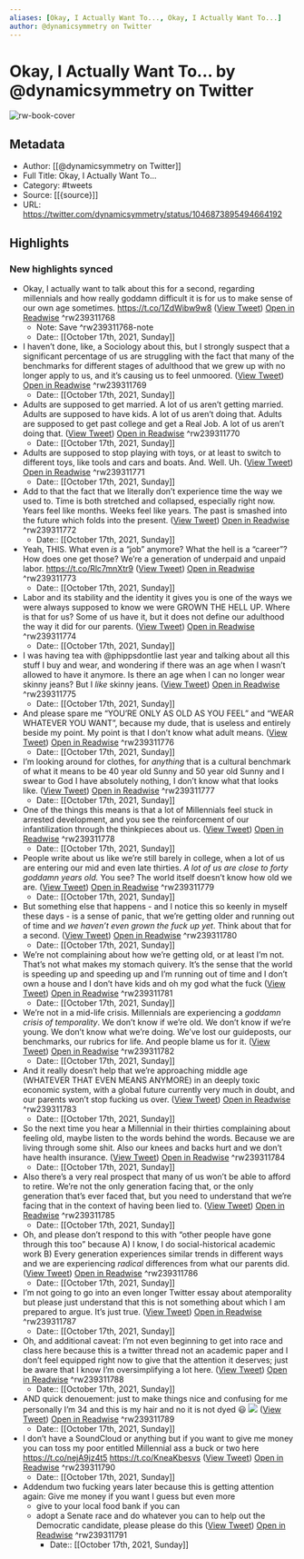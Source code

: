 ```yaml
---
aliases: [Okay, I Actually Want To..., Okay, I Actually Want To...]
author: @dynamicsymmetry on Twitter
---
```

# Okay, I Actually Want To... by @dynamicsymmetry on Twitter

![rw-book-cover](https://pbs.twimg.com/profile_images/1502347015287619587/FPrrWEuO.jpg)

## Metadata
- Author: [[@dynamicsymmetry on Twitter]]
- Full Title: Okay, I Actually Want To...
- Category: #tweets
- Source: [[{source}]]
- URL: https://twitter.com/dynamicsymmetry/status/1046873895494664192

## Highlights
### New highlights synced
- Okay, I actually want to talk about this for a second, regarding millennials and how really goddamn difficult it is for us to make sense of our own age sometimes. https://t.co/1ZdWibw9w8 ([View Tweet](https://twitter.com/dynamicsymmetry/status/1046873895494664192)) [Open in Readwise](https://readwise.io/open/239311768) ^rw239311768
    - Note: Save ^rw239311768-note
    - Date:: [[October 17th, 2021, Sunday]]
- I haven’t done, like, a Sociology about this, but I strongly suspect that a significant percentage of us are struggling with the fact that many of the benchmarks for different stages of adulthood that we grew up with no longer apply to us, and it’s causing us to feel unmoored. ([View Tweet](https://twitter.com/dynamicsymmetry/status/1046874513273753600)) [Open in Readwise](https://readwise.io/open/239311769) ^rw239311769
    - Date:: [[October 17th, 2021, Sunday]]
- Adults are supposed to get married. A lot of us aren’t getting married. Adults are supposed to have kids. A lot of us aren’t doing that. Adults are supposed to get past college and get a Real Job. A lot of us aren’t doing that. ([View Tweet](https://twitter.com/dynamicsymmetry/status/1046874949942685696)) [Open in Readwise](https://readwise.io/open/239311770) ^rw239311770
    - Date:: [[October 17th, 2021, Sunday]]
- Adults are supposed to stop playing with toys, or at least to switch to different toys, like tools and cars and boats. And. Well. Uh. ([View Tweet](https://twitter.com/dynamicsymmetry/status/1046875169548066817)) [Open in Readwise](https://readwise.io/open/239311771) ^rw239311771
    - Date:: [[October 17th, 2021, Sunday]]
- Add to that the fact that we literally don’t experience time the way we used to. Time is both stretched and collapsed, especially right now. Years feel like months. Weeks feel like years. The past is smashed into the future which folds into the present. ([View Tweet](https://twitter.com/dynamicsymmetry/status/1046875506270973952)) [Open in Readwise](https://readwise.io/open/239311772) ^rw239311772
    - Date:: [[October 17th, 2021, Sunday]]
- Yeah, THIS. What even *is* a “job” anymore? What the hell is a “career”? How does one get those?
  We’re a generation of underpaid and unpaid labor. https://t.co/Rlc7mnXtr9 ([View Tweet](https://twitter.com/dynamicsymmetry/status/1046875966449041413)) [Open in Readwise](https://readwise.io/open/239311773) ^rw239311773
    - Date:: [[October 17th, 2021, Sunday]]
- Labor and its stability and the identity it gives you is one of the ways we were always supposed to know we were GROWN THE HELL UP. Where is that for us? Some of us have it, but it does not define our adulthood the way it did for our parents. ([View Tweet](https://twitter.com/dynamicsymmetry/status/1046876191267917828)) [Open in Readwise](https://readwise.io/open/239311774) ^rw239311774
    - Date:: [[October 17th, 2021, Sunday]]
- I was having tea with @phippsdontlie last year and talking about all this stuff I buy and wear, and wondering if there was an age when I wasn’t allowed to have it anymore. Is there an age when I can no longer wear skinny jeans? But I *like* skinny jeans. ([View Tweet](https://twitter.com/dynamicsymmetry/status/1046876554805088258)) [Open in Readwise](https://readwise.io/open/239311775) ^rw239311775
    - Date:: [[October 17th, 2021, Sunday]]
- And please spare me “YOU’RE ONLY AS OLD AS YOU FEEL” and “WEAR WHATEVER YOU WANT”, because my dude, that is useless and entirely beside my point. 
  My point is that I don’t know what adult means. ([View Tweet](https://twitter.com/dynamicsymmetry/status/1046876754181279744)) [Open in Readwise](https://readwise.io/open/239311776) ^rw239311776
    - Date:: [[October 17th, 2021, Sunday]]
- I’m looking around for clothes, for *anything* that is a cultural benchmark of what it means to be 40 year old Sunny and 50 year old Sunny and I swear to God I have absolutely nothing, I don’t know what that looks like. ([View Tweet](https://twitter.com/dynamicsymmetry/status/1046876970812940290)) [Open in Readwise](https://readwise.io/open/239311777) ^rw239311777
    - Date:: [[October 17th, 2021, Sunday]]
- One of the things this means is that a lot of Millennials feel stuck in arrested development, and you see the reinforcement of our infantilization through the thinkpieces about us. ([View Tweet](https://twitter.com/dynamicsymmetry/status/1046877328368967682)) [Open in Readwise](https://readwise.io/open/239311778) ^rw239311778
    - Date:: [[October 17th, 2021, Sunday]]
- People write about us like we’re still barely in college, when a lot of us are entering our mid and even late thirties. *A lot of us are close to forty goddamn years old.* 
  You see? The world itself doesn’t know how old we are. ([View Tweet](https://twitter.com/dynamicsymmetry/status/1046877592983343104)) [Open in Readwise](https://readwise.io/open/239311779) ^rw239311779
    - Date:: [[October 17th, 2021, Sunday]]
- But something else that happens - and I notice this so keenly in myself these days - is a sense of panic, that we’re getting older and running out of time and *we haven’t even grown the fuck up yet*. 
  Think about that for a second. ([View Tweet](https://twitter.com/dynamicsymmetry/status/1046877911662374912)) [Open in Readwise](https://readwise.io/open/239311780) ^rw239311780
    - Date:: [[October 17th, 2021, Sunday]]
- We’re not complaining about how we’re getting old, or at least I’m not. That’s not what makes my stomach quivery. It’s the sense that the world is speeding up and speeding up and I’m running out of time and I don’t own a house and I don’t have kids and oh my god what the fuck ([View Tweet](https://twitter.com/dynamicsymmetry/status/1046878236116996098)) [Open in Readwise](https://readwise.io/open/239311781) ^rw239311781
    - Date:: [[October 17th, 2021, Sunday]]
- We’re not in a mid-life crisis. Millennials are experiencing a *goddamn crisis of temporality*. We don’t know if we’re old. We don’t know if we’re young. We don’t know what we’re doing. We’ve lost our guideposts, our benchmarks, our rubrics for life. 
  And people blame us for it. ([View Tweet](https://twitter.com/dynamicsymmetry/status/1046878827593523200)) [Open in Readwise](https://readwise.io/open/239311782) ^rw239311782
    - Date:: [[October 17th, 2021, Sunday]]
- And it really doesn’t help that we’re approaching middle age (WHATEVER THAT EVEN MEANS ANYMORE) in an deeply toxic economic system, with a global future currently very much in doubt, and our parents won’t stop fucking us over. ([View Tweet](https://twitter.com/dynamicsymmetry/status/1046879163326566400)) [Open in Readwise](https://readwise.io/open/239311783) ^rw239311783
    - Date:: [[October 17th, 2021, Sunday]]
- So the next time you hear a Millennial in their thirties complaining about feeling old, maybe listen to the words behind the words. Because we are living through some shit. 
  Also our knees and backs hurt and we don’t have health insurance. ([View Tweet](https://twitter.com/dynamicsymmetry/status/1046879509490884610)) [Open in Readwise](https://readwise.io/open/239311784) ^rw239311784
    - Date:: [[October 17th, 2021, Sunday]]
- Also there’s a very real prospect that many of us won’t be able to afford to retire. We’re not the only generation facing that, or the only generation that’s ever faced that, but you need to understand that we’re facing that in the context of having been lied to. ([View Tweet](https://twitter.com/dynamicsymmetry/status/1046880379142098944)) [Open in Readwise](https://readwise.io/open/239311785) ^rw239311785
    - Date:: [[October 17th, 2021, Sunday]]
- Oh, and please don’t respond to this with “other people have gone through this too” because 
  A) I know, I do social-historical academic work
  B) Every generation experiences similar trends in different ways and we are experiencing *radical* differences from what our parents did. ([View Tweet](https://twitter.com/dynamicsymmetry/status/1046881831088508928)) [Open in Readwise](https://readwise.io/open/239311786) ^rw239311786
    - Date:: [[October 17th, 2021, Sunday]]
- I’m not going to go into an even longer Twitter essay about atemporality but please just understand that this is not something about which I am prepared to argue. It’s just true. ([View Tweet](https://twitter.com/dynamicsymmetry/status/1046882043626442752)) [Open in Readwise](https://readwise.io/open/239311787) ^rw239311787
    - Date:: [[October 17th, 2021, Sunday]]
- Oh, and additional caveat: I’m not even beginning to get into race and class here because this is a twitter thread not an academic paper and I don’t feel equipped right now to give that the attention it deserves; just be aware that I know I’m oversimplifying a lot here. ([View Tweet](https://twitter.com/dynamicsymmetry/status/1046884004765609986)) [Open in Readwise](https://readwise.io/open/239311788) ^rw239311788
    - Date:: [[October 17th, 2021, Sunday]]
- AND quick denouement: just to make things nice and confusing for me personally I’m 34 and this is my hair and no it is not dyed 😃 
  ![](https://pbs.twimg.com/media/DodMD1mUYAACd8r.jpg) ([View Tweet](https://twitter.com/dynamicsymmetry/status/1046889073288388608)) [Open in Readwise](https://readwise.io/open/239311789) ^rw239311789
    - Date:: [[October 17th, 2021, Sunday]]
- I don’t have a SoundCloud or anything but if you want to give me money you can toss my poor entitled Millennial ass a buck or two here 
  https://t.co/nejA9jz4t5
  https://t.co/KneaKbesvs ([View Tweet](https://twitter.com/dynamicsymmetry/status/1046936299125575680)) [Open in Readwise](https://readwise.io/open/239311790) ^rw239311790
    - Date:: [[October 17th, 2021, Sunday]]
- Addendum two fucking years later because this is getting attention again: 
  Give me money if you want I guess but even more
  - give to your local food bank if you can
  - adopt a Senate race and do whatever you can to help out the Democratic candidate, please please do this ([View Tweet](https://twitter.com/dynamicsymmetry/status/1259893831497142273)) [Open in Readwise](https://readwise.io/open/239311791) ^rw239311791
    - Date:: [[October 17th, 2021, Sunday]]
